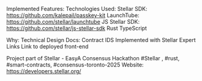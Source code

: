 Implemented Features:
Technologies Used: 
Stellar SDK: https://github.com/kalepail/passkey-kit
LaunchTube: https://github.com/stellar/launchtube
JS Stellar SDK:  https://github.com/stellar/js-stellar-sdk
Rust
TypeScript

Why: 
Technical Design Docs:
Contract IDS Implemented with Stellar Expert Links
Link to deployed front-end

Project part of Stellar - EasyA Consensus Hackathon
#Stellar , #rust, #smart-contracts, #consensus-toronto-2025
Website: https://developers.stellar.org/
